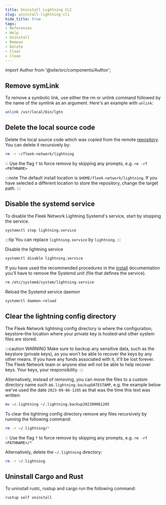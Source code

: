 ```yaml
---
title: Uninstall Lightning CLI
slug: uninstall-lightning-cli
hide_title: true
tags:
- References
- Help
- Uninstall
- Remove
- Delete
- Clear
- Clean
---
```


<!--
  The following import is intentional (see partial <CheckoutCommitWarning />)
-->
import Author from '@site/src/components/Author';

## Remove symLink

To remove a symbolic link, use either the rm or unlink command followed by the name of the symlink as an argument. Here's an example with `unlink`:

```sh
unlink /usr/local/bin/lgtn
```

## Delete the local source code

Delete the local source code which was copied from the remote [repository](https://github.com/fleek-network/lightning). You can delete it recursively by:

```sh
rm -r ~/fleek-network/lightning
```

💡 Use the flag `f` to force remove by skipping any prompts, e.g. `rm -rf <PATHNAME>`

:::note
The default install location is `$HOME/fleek-network/lightning`. If you have selected a different location to store the repository, change the target path.
:::

## Disable the systemd service

To disable the Fleek Network Lightning Systemd's service, start by stopping the service.

```sh
systemctl stop lightning.service
```

:::tip
You can replace `lightning.service` by `lightning`.
:::

Disable the lightning service

```sh
systemctl disable lightning.service
```

If you have used the recommended procedures in the [install](/docs/node/install) documentation you'll have to remove the Systemd unit (file that defines the service).

```sh
rm /etc/systemd/system/lightning.service
```

Reload the Systemd service daemon

```sh
systemctl daemon-reload
```

## Clear the lightning config directory

The Fleek Network lightning config directory is where the configuration, keystore–the location where your private key is hosted–and other system files are stored.

:::caution WARNING
Make sure to backup any sensitive data, such as the keystore (private keys), as you won't be able to recover the keys by any other means. If you have any funds associated with it, it'll be lost forever. The Fleek Network team or anyone else will not be able to help recover keys. Your keys, your responsibility.
:::

Alternatively, instead of removing, you can move the files to a custom directory name such as`.lightning.backupDATESTAMP`, e.g. the example below we've used the date `2023-09-06-1205` as that was the time this text was written:

```sh
mv ~/.lightning ~/.lightning.backup202309061205
```

To clear the lightning config directory remove any files recursively by running the following command:

```sh
rm -r ~/.lightning/*
```

💡 Use the flag `f` to force remove by skipping any prompts, e.g. `rm -rf <PATHNAME>/*`

Alternatively, delete the `~/.lightning` directory:

```sh
rm -r ~/.lightning
```

## Uninstall Cargo and Rust

To uninstall rustc, rustup and cargo run the following command:

```sh
rustup self uninstall
```

<Author
    name="Helder Oliveira"
    image="https://github.com/heldrida.png"
    title="Software Developer + DX"
    url="https://github.com/heldrida"
/>

